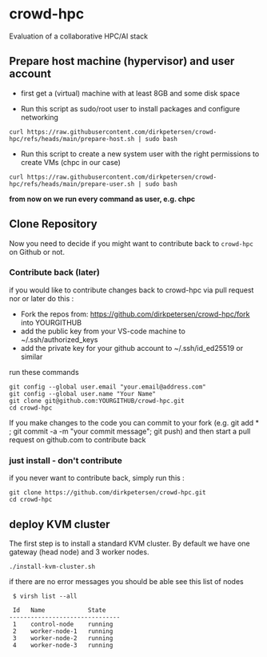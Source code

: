# crowd-hpc
Evaluation of a collaborative HPC/AI stack

## Prepare host machine (hypervisor) and user account

* first get a (virtual) machine with at least 8GB and some disk space

* Run this script as sudo/root user to install packages and configure networking

```
curl https://raw.githubusercontent.com/dirkpetersen/crowd-hpc/refs/heads/main/prepare-host.sh | sudo bash
```

* Run this script to create a new system user with the right permissions to create VMs (chpc in our case)

```
curl https://raw.githubusercontent.com/dirkpetersen/crowd-hpc/refs/heads/main/prepare-user.sh | sudo bash
```

**from now on we run every command as user, e.g. chpc**

## Clone Repository 

Now you need to decide if you might want to contribute back to `crowd-hpc` on Github or not. 

### Contribute back (later)

if you would like to contribute changes back to crowd-hpc via pull request nor or later do this : 

- Fork the repos from: https://github.com/dirkpetersen/crowd-hpc/fork into YOURGITHUB
- add the public key from your VS-code machine to ~/.ssh/authorized_keys
- add the private key for your github account to ~/.ssh/id_ed25519 or similar 

run these commands 

```
git config --global user.email "your.email@address.com"
git config --global user.name "Your Name"
git clone git@github.com:YOURGITHUB/crowd-hpc.git
cd crowd-hpc
```

If you make changes to the code you can commit to your fork (e.g. git add * ; git commit -a -m "your commit message";  git push) and then start a pull request on github.com to contribute back 

### just install - don't contribute 

if you never want to contribute back, simply run this : 

```
git clone https://github.com/dirkpetersen/crowd-hpc.git
cd crowd-hpc
```

## deploy KVM cluster 

The first step is to install a standard KVM cluster. By default we have one gateway (head node) and 3 worker nodes. 

```
./install-kvm-cluster.sh
```

if there are no error messages you should be able see this list of nodes

```
 $ virsh list --all

 Id   Name            State
-------------------------------
 1    control-node    running
 2    worker-node-1   running
 3    worker-node-2   running
 4    worker-node-3   running
```
